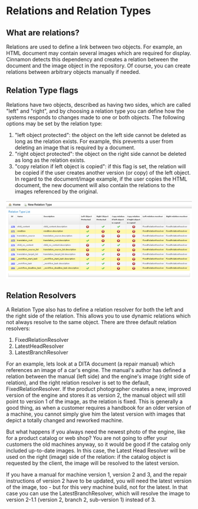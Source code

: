 # Relations and Relation Types
## What are relations?
Relations are used to define a link between two objects. For example, an HTML document 
may contain several images which are required for display. Cinnamon detects this dependency
and creates a relation between the document and the image object in the repository. Of course,
you can create relations between arbitrary objects manually if needed.

## Relation Type flags
Relations have two objects, described as having two sides, which are called "left" and "right", 
and by choosing a relation type you can define how the systems responds to changes made to
one or both objects. The following options may be set by the relation type:

1. "left object protected": the object on the left side cannot be deleted as long as the relation exists. For example,
  this prevents a user from deleting an image that is required by a document.
2. "right object protected": the object on the right side cannot be deleted as long as the relation exists.
3. "copy relation if left object is copied": if this flag is set, the relation will be copied if the user creates another version (or copy) of the left object.
  In regard to the document/image example, if the user copies the HTML document, the new document will also contain the relations
  to the images referenced by the original. 

![Administration GUI for Relation Types](relation_types_00100.png)

## Relation Resolvers
A Relation Type also has to define a relation resolver for both the left and the right side of the relation.
This allows you to use dynamic relations which not always resolve to the same object. There are three default
relation resolvers:

1. FixedRelationResolver
2. LatestHeadResolver
3. LatestBranchResolver

For an example, lets look at a DITA document (a repair manual) which references an image of a car's engine. 
The manual's author has defined a relation between the manual (left side) and the engine's image (right side of relation), 
and the right relation resolver is set to the default, FixedRelationResolver.
If the product photographer creates a new, improved version of the engine and stores it as version 2, the manual object
will still point to version 1 of the image, as the relation is fixed. This is generally a good thing, as when a customer
requires a handbook for an older version of a machine, you cannot simply give him the latest version with images that depict a
totally changed and reworked machine.

But what happens if you always need the newest photo of the engine, like for a product catalog or web shop? You
are not going to offer your customers the old machines anyway, so it would be good if the catalog only included
up-to-date images. In this case, the Latest Head Resolver will be used on the right (image) side of the relation: if
the catalog object is requested by the client, the image will be resolved to the latest version.

If you have a manual for machine version 1, version 2 and 3, and the repair instructions of version 2 have to be updated,
you will need the latest version of the image, too - but for this very machine build, not for the latest. In that
case you can use the LatestBranchResolver, which will resolve the image to version 2-1.1 (version 2, branch 2, sub-version 1)
instead of 3.

